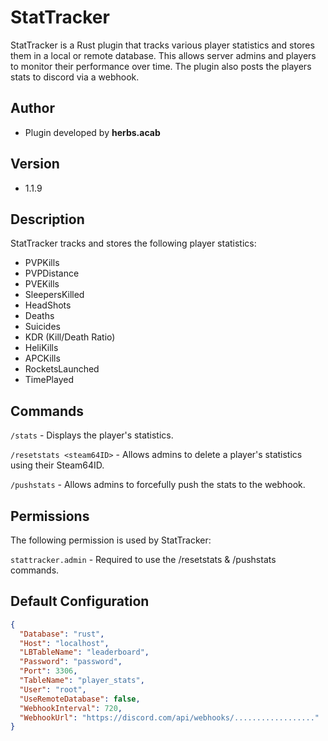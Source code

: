 # StatTracker

StatTracker is a Rust plugin that tracks various player statistics and stores them in a local or remote database. This allows server admins and players to monitor their performance over time. The plugin also posts the players stats to discord via a webhook.

## Author

- Plugin developed by **herbs.acab**

## Version

- 1.1.9

## Description

StatTracker tracks and stores the following player statistics:
- PVPKills
- PVPDistance
- PVEKills
- SleepersKilled
- HeadShots
- Deaths
- Suicides
- KDR (Kill/Death Ratio)
- HeliKills
- APCKills
- RocketsLaunched
- TimePlayed

## Commands

`/stats` - Displays the player's statistics.

`/resetstats <steam64ID>` - Allows admins to delete a player's statistics using their Steam64ID.

`/pushstats` - Allows admins to forcefully push the stats to the webhook.

## Permissions

The following permission is used by StatTracker:

`stattracker.admin` - Required to use the /resetstats & /pushstats commands.

## Default Configuration
```json
{
  "Database": "rust",
  "Host": "localhost",
  "LBTableName": "leaderboard",
  "Password": "password",
  "Port": 3306,
  "TableName": "player_stats",
  "User": "root",
  "UseRemoteDatabase": false,
  "WebhookInterval": 720,
  "WebhookUrl": "https://discord.com/api/webhooks/.................."
}
```


